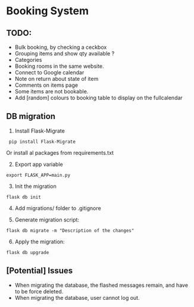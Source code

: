 # Booking System


## TODO:
* Bulk booking, by checking a ceckbox
* Grouping items and show qty available ?
* Categories
* Booking rooms in the same website.
* Connect to Google calendar
* Note on return about state of item
* Comments on items page
* Some items are not bookable.
* Add [random] colours to booking table to display on the fullcalendar




## DB migration

1. Install Flask-Migrate

` pip install Flask-Migrate`

Or install al packages from requirements.txt

2. Export app variable

`export FLASK_APP=main.py`

3. Init the migration

`flask db init`

4. Add migrations/ folder to .gitignore

5. Generate migration script:

`flask db migrate -m "Description of the changes"`

6. Apply the migration:

`flask db upgrade`



## [Potential] Issues
* When migrating the database, the flashed messages remain, and have to be force deleted. 
* When migrating the database, user cannot log out. 